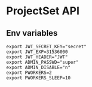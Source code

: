 # ProjectSet API

## Env variables


```
export JWT_SECRET_KEY="secret"
export JWT_EXP=31536000
export JWT_HEADER="JWT"
export ADMIN_PASSWD="super"
export ADMIN_DISABLE="n"
export PWORKERS=2
export PWORKERS_SLEEP=10

```
